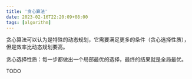 ```yaml
---
title: '贪心算法'
date: 2023-02-16T22:20:09+08:00
tags: [algorithm]
---
```


贪心算法可以认为是特殊的动态规划，它需要满足更多的条件（贪心选择性质），但是效率比动态规划要高。

贪心选择性质：每一步都做出一个局部最优的选择，最终的结果就是全局最优。

TODO